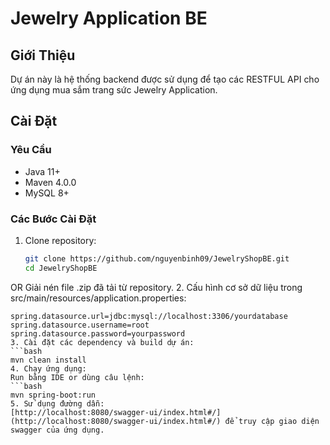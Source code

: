 # Jewelry Application BE

## Giới Thiệu
Dự án này là hệ thống backend được sử dụng để tạo các RESTFUL API cho ứng dụng mua sắm trang sức Jewelry Application.

## Cài Đặt

### Yêu Cầu
- Java 11+
- Maven 4.0.0
- MySQL 8+

### Các Bước Cài Đặt
1. Clone repository:
   ```bash
   git clone https://github.com/nguyenbinh09/JewelryShopBE.git
   cd JewelryShopBE
OR
Giải nén file .zip đã tải từ repository.
2. Cấu hình cơ sở dữ liệu trong src/main/resources/application.properties:
   ```properties
   spring.datasource.url=jdbc:mysql://localhost:3306/yourdatabase
   spring.datasource.username=root
   spring.datasource.password=yourpassword
3. Cài đặt các dependency và build dự án:
   ```bash
   mvn clean install
4. Chạy ứng dụng:
   Run bằng IDE or dùng câu lệnh:
   ```bash
   mvn spring-boot:run
5. Sử dụng đường dẫn:
  [http://localhost:8080/swagger-ui/index.html#/](http://localhost:8080/swagger-ui/index.html#/) để truy cập giao diện swagger của ứng dụng.
